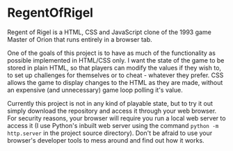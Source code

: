 # RegentOfRigel
Regent of Rigel is a HTML, CSS and JavaScript clone of the 1993 game Master of Orion that runs entirely in a browser tab.

One of the goals of this project is to have as much of the functionality as possible implemented in HTML/CSS only. I want the state of the game to be stored in plain HTML, so that players can modify the values if they wish to, to set up challenges for themselves or to cheat - whatever they prefer. CSS allows the game to display changes to the HTML as they are made, without an expensive (and unnecessary) game loop polling it's value.

Currently this project is not in any kind of playable state, but to try it out simply download the repository and access it through your web browser. For security reasons, your browser will require you run a local web server to access it (I use Python's inbuilt web server using the command `python -m http.server` in the project source directory). Don't be afraid to use your browser's developer tools to mess around and find out how it works.